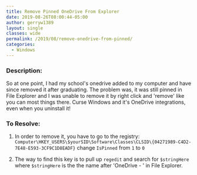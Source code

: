 ```yaml
---
title: Remove Pinned OneDrive From Explorer
date: 2019-08-26T08:00:44-05:00
author: gerryw1389
layout: single
classes: wide
permalink: /2019/08/remove-onedrive-from-pinned/
categories:
  - Windows
---
```

<!--more-->

### Description:
So at one point, I had my school's onedrive added to my computer and have since removed it after graduating. The problem was, it was still pinned in File Explorer and I was unable to remove it by right click and 'remove' like you can most things there. Curse Windows and it's OneDrive integrations, even when you uninstall it!

### To Resolve:

1. In order to remove it, you have to go to the registry:
`Computer\HKEY_USERS\$yourSID\Software\Classes\CLSID\{04271989-C4D2-7E48-E593-3CF9C1D8EADF}` change `IsPinned` from `1` to `0`

2. The way to find this key is to pull up `regedit` and search for `$stringHere` where `$stringHere` is the the name after 'OneDrive - ' in File Explorer.